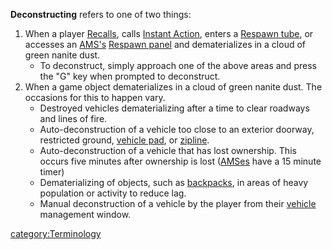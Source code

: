 **Deconstructing** refers to one of two things:

1.  When a player [Recalls](/Recall "wikilink"), calls [Instant
    Action](/Instant_Action "wikilink"), enters a [Respawn
    tube](/Respawn_tube "wikilink"), or accesses an
    [AMS's](/Advanced_Mobile_Station "wikilink") [Respawn
    panel](/Respawn_panel "wikilink") and dematerializes in a cloud of
    green nanite dust.
    - To deconstruct, simply approach one of the above areas and press
      the "G" key when prompted to deconstruct.
2.  When a game object dematerializes in a cloud of green nanite dust.
    The occasions for this to happen vary.
    - Destroyed vehicles dematerializing after a time to clear
      roadways and lines of fire.
    - Auto-deconstruction of a vehicle too close to an exterior
      doorway, restricted ground, [vehicle
      pad](/Vehicle_Terminal "wikilink"), or
      [zipline](/zipline "wikilink").
    - Auto-deconstruction of a vehicle that has lost ownership. This
      occurs five minutes after ownership is lost
      ([AMSes](/AMS "wikilink") have a 15 minute timer)
    - Dematerializing of objects, such as
      [backpacks](/backpack "wikilink"), in areas of heavy population
      or activity to reduce lag.
    - Manual deconstruction of a vehicle by the player from their
      [vehicle](/vehicle "wikilink") management window.

[category:Terminology](/category:Terminology "wikilink")
